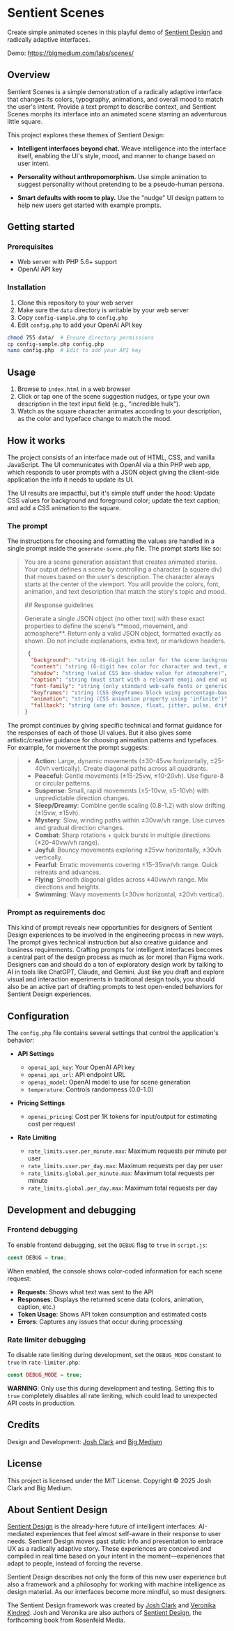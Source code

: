 # Sentient Scenes

Create simple animated scenes in this playful demo of [Sentient Design](https://bigmedium.com/ideas/hello-sentient-design.html) and radically adaptive interfaces.

Demo: <https://bigmedium.com/labs/scenes/>

## Overview

Sentient Scenes is a simple demonstration of a radically adaptive interface that changes its colors, typography, animations, and overall mood to match the user's intent. Provide a text prompt to describe context, and Sentient Scenes morphs its interface into an animated scene starring an adventurous little square.

This project explores these themes of Sentient Design:

- **Intelligent interfaces beyond chat.**  Weave intelligence into the interface itself, enabling the UI's style, mood, and manner to change based on user intent.

- **Personality without anthropomorphism.** Use simple animation to suggest personality without pretending to be a pseudo-human persona.

- **Smart defaults with room to play.** Use the "nudge" UI design pattern to help new users get started with example prompts.

## Getting started

### Prerequisites
- Web server with PHP 5.6+ support
- OpenAI API key

### Installation

1. Clone this repository to your web server
2. Make sure the `data` directory is writable by your web server
3. Copy `config-sample.php` to `config.php`
4. Edit `config.php` to add your OpenAI API key

```sh
chmod 755 data/  # Ensure directory permissions
cp config-sample.php config.php
nano config.php  # Edit to add your API key
```

## Usage

1. Browse to `index.html` in a web browser
2. Click or tap one of the scene suggestion nudges, or type your own description in the text input field (e.g., "incredible hulk").
3. Watch as the square character animates according to your description, as the color and typeface change to match the mood.

## How it works

The project consists of an interface made out of HTML, CSS, and vanilla JavaScript. The UI communicates with OpenAI via a thin PHP web app, which responds to user prompts with a JSON object giving the client-side application the info it needs to update its UI.

The UI results are impactful, but it's simple stuff under the hood: Update CSS values for background and foreground color; update the text caption; and add a CSS animation to the square.

### The prompt

The instructions for choosing and formatting the values are handled in a single prompt inside the `generate-scene.php` file. The prompt starts like so:

> You are a scene generation assistant that creates animated stories. Your output defines a scene by controlling a character (a square div) that moves based on the user's description. The character always starts at the center of the viewport. You will provide the colors, font, animation, and text description that match the story's topic and mood.  
> 
> \#\# Response guidelines
> 
> Generate a single JSON object (no other text) with these exact properties to define the scene’s \*\*mood, movement, and atmosphere\*\*. Return only a valid JSON object, formatted exactly as shown. Do not include explanations, extra text, or markdown headers.
> 
> ```JSON
>  {
>   "background": "string (6-digit hex color for the scene background)",
>   "content": "string (6-digit hex color for character and text, must meet WCAG 2.1 AA contrast with background)",
>   "shadow": "string (valid CSS box-shadow value for atmosphere)",
>   "caption": "string (must start with a relevant emoji and end with '...')",
>   "font-family": "string (only standard web-safe fonts or generic families)",
>   "keyframes": "string (CSS @keyframes block using percentage-based transforms)",
>   "animation": "string (CSS animation property using 'infinite')",
>   "fallback": "string (one of: bounce, float, jitter, pulse, drift)"
> }
> ```

The prompt continues by giving specific technical and format guidance for the responses of each of those UI values. But it also gives some artistic/creative guidance for choosing animation patterns and typefaces. For example, for movement the prompt suggests:

> - **Action**: Large, dynamic movements (±30-45vw horizontally, ±25-40vh vertically). Create diagonal paths across all quadrants.
> - **Peaceful**: Gentle movements (±15-25vw, ±10-20vh). Use figure-8 or circular patterns.
> - **Suspense**: Small, rapid movements (±5-10vw, ±5-10vh) with unpredictable direction changes.
> - **Sleep/Dreamy**: Combine gentle scaling (0.8-1.2) with slow drifting (±15vw, ±15vh).
> - **Mystery**: Slow, winding paths within ±30vw/vh range. Use curves and gradual direction changes.
> - **Combat**: Sharp rotations + quick bursts in multiple directions (±20-40vw/vh range).
> - **Joyful**: Bouncy movements exploring ±25vw horizontally, ±30vh vertically.
> - **Fearful**: Erratic movements covering ±15-35vw/vh range. Quick retreats and advances.
> - **Flying**: Smooth diagonal glides across ±40vw/vh range. Mix directions and heights.
> - **Swimming**: Wavy movements (±30vw horizontal, ±20vh vertical).

### Prompt as requirements doc

This kind of prompt reveals new opportunities for designers of Sentient Design experiences to be involved in the engineering process in new ways. The prompt gives technical instruction but also creative guidance and business requirements. Crafting prompts for intelligent interfaces becomes a central part of the design process as much as (or more) than Figma work. Designers can and should do a ton of exploratory design work by talking to AI in tools like ChatGPT, Claude, and Gemini. Just like you draft and explore visual and interaction experiments in traditional design tools, you should also be an active part of drafting prompts to test open-ended behaviors for Sentient Design experiences.

## Configuration

The `config.php` file contains several settings that control the application's behavior:

- **API Settings**
  - `openai_api_key`: Your OpenAI API key
  - `openai_api_url`: API endpoint URL
  - `openai_model`: OpenAI model to use for scene generation
  - `temperature`: Controls randomness (0.0-1.0)

- **Pricing Settings**
  - `openai_pricing`: Cost per 1K tokens for input/output for estimating cost per request

- **Rate Limiting**
  - `rate_limits.user.per_minute.max`: Maximum requests per minute per user
  - `rate_limits.user.per_day.max`: Maximum requests per day per user
  - `rate_limits.global.per_minute.max`: Maximum total requests per minute
  - `rate_limits.global.per_day.max`: Maximum total requests per day

## Development and debugging

### Frontend debugging

To enable frontend debugging, set the `DEBUG` flag to `true` in `script.js`:

```javascript
const DEBUG = true;
```

When enabled, the console shows color-coded information for each scene request:

- **Requests**: Shows what text was sent to the API
- **Responses**: Displays the returned scene data (colors, animation, caption, etc.)
- **Token Usage**: Shows API token consumption and estimated costs
- **Errors**: Captures any issues that occur during processing

### Rate limiter debugging

To disable rate limiting during development, set the `DEBUG_MODE` constant to `true` in `rate-limiter.php`:

```php
const DEBUG_MODE = true;
```

**WARNING**: Only use this during development and testing. Setting this to `true` completely disables all rate limiting, which could lead to unexpected API costs in production.

## Credits

Design and Development: [Josh Clark](https://bigmedium.com/about/josh-clark.html) and [Big Medium](https://bigmedium.com/)

## License

This project is licensed under the MIT License. Copyright © 2025 Josh Clark and Big Medium.

## About Sentient Design

[Sentient Design](https://bigmedium.com/ideas/hello-sentient-design.html) is the already-here future of intelligent interfaces: AI-mediated experiences that feel almost self-aware in their response to user needs. Sentient Design moves past static info and presentation to embrace UX as a radically adaptive story. These experiences are conceived and compiled in real time based on your intent in the moment—experiences that adapt to people, instead of forcing the reverse.

Sentient Design describes not only the form of this new user experience but also a framework and a philosophy for working with machine intelligence as design material. As our interfaces become more mindful, so must designers.

The Sentient Design framework was created by [Josh Clark](https://bigmedium.com/about/josh-clark.html) and [Veronika Kindred](https://bigmedium.com/about/veronika-kindred.html). Josh and Veronika are also authors of [Sentient Design](https://rosenfeldmedia.com/books/sentient-design/), the forthcoming book from Rosenfeld Media.



